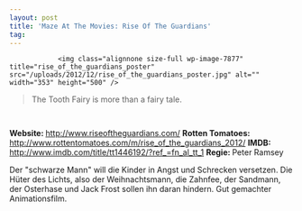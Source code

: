 ```yaml
---
layout: post
title: 'Maze At The Movies: Rise Of The Guardians'
tag: 
---
```



                <img class="alignnone size-full wp-image-7877" title="rise_of_the_guardians_poster" src="/uploads/2012/12/rise_of_the_guardians_poster.jpg" alt="" width="353" height="500" />
<blockquote>The Tooth Fairy is more than a fairy tale.</blockquote>
<img class="alignnone size-full wp-image-5898" title="movie_review_4stars" src="/uploads/2010/02/movie_review_4stars.png" alt="" width="75" height="15" />
<p><strong></strong></p>
<p><strong>Website: </strong><a href="http://www.riseoftheguardians.com/"><a href="http://www.riseoftheguardians.com/">http://www.riseoftheguardians.com/</a></a>
<strong>Rotten Tomatoes: </strong><a href="http://www.rottentomatoes.com/m/rise_of_the_guardians_2012/"><a href="http://www.rottentomatoes.com/m/rise_of_the_guardians_2012/">http://www.rottentomatoes.com/m/rise_of_the_guardians_2012/</a></a>
<strong>IMDB: </strong><a href="http://www.imdb.com/title/tt1446192/?ref_=fn_al_tt_1"><a href="http://www.imdb.com/title/tt1446192/?ref_=fn_al_tt_1">http://www.imdb.com/title/tt1446192/?ref_=fn_al_tt_1</a></a>
<strong>Regie: </strong>Peter Ramsey</p>
<p>Der &quot;schwarze Mann&quot; will die Kinder in Angst und Schrecken versetzen. Die Hüter des Lichts, also der Weihnachtsmann, die Zahnfee, der Sandmann, der Osterhase und Jack Frost sollen ihn daran hindern. Gut gemachter Animationsfilm.</p>
            
